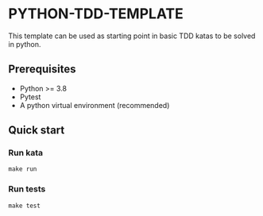 # PYTHON-TDD-TEMPLATE

This template can be used as starting point in basic TDD katas to be solved in python.

## Prerequisites
- Python >= 3.8
- Pytest
- A python virtual environment (recommended)

## Quick start

### Run kata
`make run`

### Run tests
`make test`